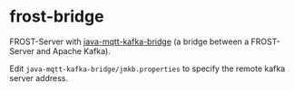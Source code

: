 # frost-bridge

FROST-Server with [java-mqtt-kafka-bridge](https://github.com/SmartAQnet/java-mqtt-kafka-bridge) (a bridge between a FROST-Server and Apache Kafka).

Edit `java-mqtt-kafka-bridge/jmkb.properties` to specify the remote kafka server address.
